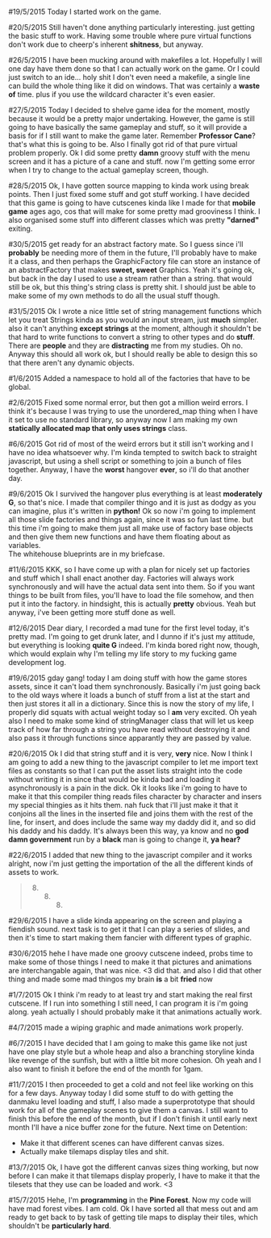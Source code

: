 #19/5/2015
Today I started work on the game.

#20/5/2015
Still haven't done anything particularly interesting. just getting the basic
stuff to work. Having some trouble where pure virtual functions don't work due
to cheerp's inherent **shitness**, but anyway.

#26/5/2015
I have been mucking around with makefiles a lot. Hopefully I will one day
have them done so that I can actually work on the game.
Or I could just switch to an ide...
holy shit I don't even need a makefile, a single line can build the whole
thing like it did on windows. That was certainly a **waste of** time.
plus if you use the wildcard character it's even easier.

#27/5/2015
Today I decided to shelve game idea for the moment, mostly because it would be
a pretty major undertaking. However, the game is still going to have basically
the same gameplay and stuff, so it will provide a basis for if I still want to
make the game later. Remember **Professor Cane**? that's what this is going to be.
Also I finally got rid of that pure virtual problem properly.
Ok I did some pretty **damn** groovy stuff with the menu screen and it has a
picture of a cane and stuff. now I'm getting some error when I try to change to
the actual gameplay screen, though.

#28/5/2015
Ok, I have gotten source mapping to kinda work using break points. Then I just
fixed some stuff and got stuff working. I have decided that this game is going
to have cutscenes kinda like I made for that **mobile game** ages ago, cos that
will make for some pretty mad grooviness I think.
I also organised some stuff into different classes which was pretty **"darned"**
exiting.

#30/5/2015
get ready for an abstract factory mate. So I guess since i'll **probably** be
needing more of them in the future, I'll probably have to make it a class, and
then perhaps the GraphicFactory file can store an instance of an abstractFactory
that makes **sweet, sweet** Graphics.
Yeah it's going ok, but back in the day I used to use a stream rather than a
string. that would still be ok, but this thing's string class is pretty shit.
I should just be able to make some of my own methods to do all the usual stuff
though.

#31/5/2015
Ok I wrote a nice little set of string management functions which let you treat
Strings kinda as you would an input stream, just **much** simpler. also it can't
anything **except strings** at the moment, although it shouldn't be that hard to
write functions to convert a string to other types and do **stuff**.
There are **people** and they are **distracting** me from my studies. Oh no.
Anyway this should all work ok, but I should really be able to design this so
that there aren't any dynamic objects.

#1/6/2015
Added a namespace to hold all of the factories that have to be global.

#2/6/2015
Fixed some normal error, but then got a million weird errors. I think it's
because I was trying to use the unordered_map thing when I have it set to use
no standard library, so anyway now I am making my own **statically allocated map
that only uses strings** class.

#6/6/2015
Got rid of most of the weird errors but it still isn't working and I have no
idea whatsoever why. I'm kinda tempted to switch back to straight javascript,
but using a shell script or something to join a bunch of files together.
Anyway, I have the **worst** hangover **ever**, so i'll do that another day.

#9/6/2015
Ok I survived the hangover plus everything is at least **moderately G**, so
that's nice. I made that compiler thingo and it is just as dodgy as you can
imagine, plus it's written in **python!**
Ok so now i'm going to implement all those slide factories and things again,
since it was so fun last time. but this time i'm going to make them just all
make use of factory base objects and then give them new functions and have them
floating about as variables.<br />
The whitehouse blueprints are in my briefcase.

#11/6/2015
KKK, so I have come up with a plan for nicely set up factories and stuff which I
shall enact another day.
Factories will always work synchronously and will have the actual data sent into
them. So if you want things to be built from files, you'll have to load the file
somehow, and then put it into the factory.
in hindsight, this is actually **pretty** obvious.
Yeah but anyway, i've been getting more stuff done as well.

#12/6/2015
Dear diary, I recorded a mad tune for the first level today, it's pretty mad.
I'm going to get drunk later, and I dunno if it's just my attitude, but
everything is looking **quite G** indeed. I'm kinda bored right now, though,
which would explain why I'm telling my life story to my fucking game development
log.

#19/6/2015
gday gang! today I am doing stuff with how the game stores assets, since it
can't load them synchronously. Basically i'm just going back to the old ways
where it loads a bunch of stuff from a list at the start and then just stores it
all in a dictionary.
Since this is now the story of my life, I properly did squats with actual weight
today so I **am** very excited.
Oh yeah also I need to make some kind of stringManager class that will let us
keep track of how far through a string you have read without destroying it and
also pass it through functions since apparantly they are passed by value.

#20/6/2015
Ok I did that string stuff and it is very, **very** nice. Now I think I am going
to add a new thing to the javascript compiler to let me import text files as
constants so that I can put the asset lists straight into the code without
writing it in since that would be kinda bad and loading it asynchronously is
a pain in the dick.
Ok it looks like i'm going to have to make it that this compiler thing reads
files character by character and insers my special thingies as it hits them.
nah fuck that i'll just make it that it conjoins all the lines in the inserted
file and joins them with the rest of the line, for insert, and does include the
same way my daddy did it, and so did his daddy and his daddy. It's always been
this way, ya know and no **god damn government** run by a **black** man is going
to change it, **ya hear?**

#22/6/2015
I added that new thing to the javascript compiler and it works alright, now i'm
just getting the importation of the all the different kinds of assets to work.
>8) 8) 8)

#29/6/2015
I have a slide kinda appearing on the screen and playing a fiendish sound. next
task is to get it that I can play a series of slides, and then it's time to
start making them fancier with different types of graphic.

#30/6/2015
hehe I have made one groovy cutscene indeed, probs time to make some of those
things
I need to make it that pictures and animations are interchangable again, that
was nice. <3 did that. and also I did that other thing and made some mad thingos
my brain **is** a bit **fried** now

#1/7/2015
Ok I think i'm ready to at least try and start making the real first cutscene.
If I run into something I still need, I can program it is i'm going along.
yeah actually I should probably make it that animations actually work.

#4/7/2015
made a wiping graphic and made animations work properly.

#6/7/2015
I have decided that I am going to make this game like not just have one play
style but a whole heap and also a branching storyline kinda like revenge of the
sunfish, but with a little bit more cohesion.
Oh yeah and I also want to finish it before the end of the month for 1gam.

#11/7/2015
I then proceeded to get a cold and not feel like working on this for a few days.
Anyway today I did some stuff to do with getting the danmaku level loading and
stuff, I also made a superprototype that should work for all of the gameplay
scenes to give them a canvas. I still want to finish this before the end of the
month, but if I don't finish it until early next month I'll have a nice buffer
zone for the future.
Next time on Detention:
 - Make it that different scenes can have different canvas sizes.
 - Actually make tilemaps display tiles and shit.

#13/7/2015
Ok, I have got the different canvas sizes thing working, but now before I can
make it that tilemaps display properly, I have to make it that the tilesets that
they use can be loaded and work. <3

#15/7/2015
Hehe, I'm **programming** in the **Pine Forest**. Now my code will have mad
forest vibes.
I am cold.
Ok I have sorted all that mess out and am ready to get back to by task of
getting tile maps to display their tiles, which shouldn't be **particularly
hard**.
